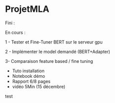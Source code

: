 # ProjetMLA

Fini :


En cours :

1 - Tester et Fine-Tuner BERT sur le serveur gpu

2 - Implémenter le model demandé (BERT+Adapter)

3- Comparaison feature based / fine tuning


- Tuto installation
- Notebook démo
- Rapport 6/8 pages
- vidéo 5Min (15 décembre)

test
